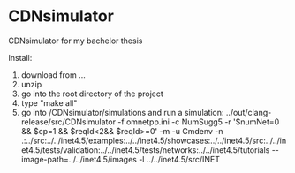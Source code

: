 # CDNsimulator
CDNsimulator for my bachelor thesis

Install:

1. download from ...
2. unzip
3. go into the root directory of the project
4. type "make all"
5. go into /CDNsimulator/simulations and run a simulation: ../out/clang-release/src/CDNsimulator -f omnetpp.ini -c NumSugg5 -r '$numNet=0 && $cp=1 && $reqId<2&& $reqId>=0' -m -u Cmdenv -n .:../src:../../inet4.5/examples:../../inet4.5/showcases:../../inet4.5/src:../../inet4.5/tests/validation:../../inet4.5/tests/networks:../../inet4.5/tutorials --image-path=../../inet4.5/images -l ../../inet4.5/src/INET
